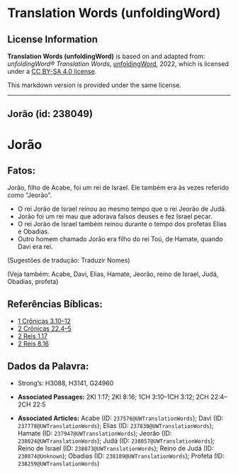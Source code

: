 # Translation Words (unfoldingWord)

## License Information

**Translation Words (unfoldingWord)** is based on and adapted from: _unfoldingWord® Translation Words_, [unfoldingWord](https://unfoldingword.org/utw), 2022, which is licensed under a [CC BY-SA 4.0 license](https://creativecommons.org/licenses/by-sa/4.0/legalcode.en).

This markdown version is provided under the same license.



--------------------------------

## Jorão (id: 238049)

Jorão
=====

Fatos:
------

Jorão, filho de Acabe, foi um rei de Israel. Ele também era às vezes referido como "Jeorão".

* O rei Jorão de Israel reinou ao mesmo tempo que o rei Jeorão de Judá.
* Jorão foi um rei mau que adorava falsos deuses e fez Israel pecar.
* O rei Jorão de Israel também reinou durante o tempo dos profetas Elias e Obadias.
* Outro homem chamado Jorão era filho do rei Toú, de Hamate, quando Davi era rei.

(Sugestões de tradução: Traduzir Nomes)

(Veja também: Acabe, Davi, Elias, Hamate, Jeorão, reino de Israel, Judá, Obadias, profeta)

Referências Bíblicas:
---------------------

* [1 Crônicas 3\.10–12](https://ref.ly/1Chr3:10-1Chr3:12)
* [2 Crônicas 22\.4–5](https://ref.ly/2Chr22:4-2Chr22:5)
* [2 Reis 1\.17](https://ref.ly/2Kgs1:17)
* [2 Reis 8\.16](https://ref.ly/2Kgs8:16)

Dados da Palavra:
-----------------

* Strong’s: H3088, H3141, G24960

* **Associated Passages:** 2KI 1:17; 2KI 8:16; 1CH 3:10–1CH 3:12; 2CH 22:4–2CH 22:5
* **Associated Articles:** Acabe (ID: `237576@UWTranslationWords`); Davi (ID: `237778@UWTranslationWords`); Elias (ID: `237830@UWTranslationWords`); Hamate (ID: `237947@UWTranslationWords`); Jeorão (ID: `238024@UWTranslationWords`); Judá (ID: `238057@UWTranslationWords`); Reino de Israel (ID: `238073@UWTranslationWords`); Reino de Judá (ID: `238074@Unknown`); Obadias (ID: `238189@UWTranslationWords`); Profeta (ID: `238259@UWTranslationWords`)

